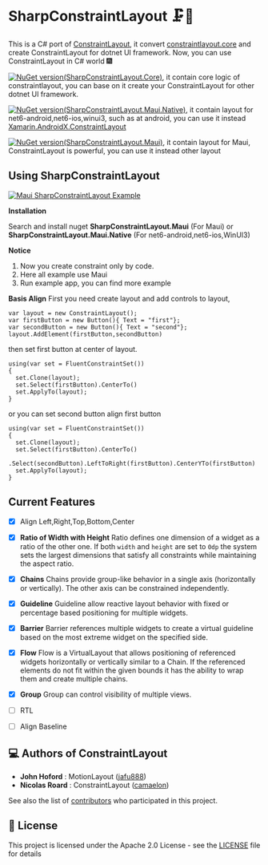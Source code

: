 # SharpConstraintLayout 🗜️📏

This is a C# port of [ConstraintLayout](https://github.com/androidx/constraintlayout), it convert [constraintlayout.core](https://github.com/androidx/constraintlayout/tree/main/constraintlayout/core) and create ConstraintLayout for dotnet UI framework. Now, you can use ConstraintLayout in C# world 🎆

[![NuGet version(SharpConstraintLayout.Core)](https://img.shields.io/nuget/v/SharpConstraintLayout.Core?label=SharpConstraintLayout.Core)](https://www.nuget.org/packages/SharpConstraintLayout.Core/), it contain core logic of constraintlayout, you can base on it create your ConstraintLayout for other dotnet UI framework.

[![NuGet version(SharpConstraintLayout.Maui.Native)](https://img.shields.io/nuget/v/SharpConstraintLayout.Maui.Native?label=SharpConstraintLayout.Maui.Native)](https://www.nuget.org/packages/SharpConstraintLayout.Maui.Native/), it contain layout for net6-android,net6-ios,winui3, such as at android, you can use it instead [Xamarin.AndroidX.ConstraintLayout](https://www.nuget.org/packages/Xamarin.AndroidX.ConstraintLayout/)

[![NuGet version(SharpConstraintLayout.Maui)](https://img.shields.io/nuget/v/SharpConstraintLayout.Maui?label=SharpConstraintLayout.Maui)](https://www.nuget.org/packages/SharpConstraintLayout.Maui/), it contain layout for Maui, ConstraintLayout is powerful, you can use it instead other layout


## Using SharpConstraintLayout

[![Maui SharpConstraintLayout Example](https://youtube-md.vercel.app/d5nUq7CQuck/640/360)](https://www.youtube.com/watch?v=d5nUq7CQuck)

**Installation**

Search and install nuget **SharpConstraintLayout.Maui** (For Maui) or  **SharpConstraintLayout.Maui.Native** (For net6-android,net6-ios,WinUI3)

**Notice**
1. Now you create constraint only by code.
2. Here all example use Maui
3. Run example app, you can find more example

**Basis Align**
First you need create layout and add controls to layout,
```
var layout = new ConstraintLayout();
var firstButton = new Button(){ Text = "first"};
var secondButton = new Button(){ Text = "second"};
layout.AddElement(firstButton,secondButton)
```
then set first button at center of layout.
```
using(var set = FluentConstraintSet())
{
  set.Clone(layout);
  set.Select(firstButton).CenterTo()
  set.ApplyTo(layout);
}
```
or you can set second button align first button
```
using(var set = FluentConstraintSet())
{
  set.Clone(layout);
  set.Select(firstButton).CenterTo()
  .Select(secondButton).LeftToRight(firstButton).CenterYTo(firstButton)
  set.ApplyTo(layout);
}
```

## Current Features
- [x] Align Left,Right,Top,Bottom,Center
- [x] **Ratio of Width with Height**
Ratio defines one dimension of a widget as a ratio of the other one. If both `width` and `height` are set to `0dp` the system sets the largest dimensions that satisfy all constraints while maintaining the aspect ratio.

- [x] **Chains** 
Chains provide group-like behavior in a single axis (horizontally or vertically). The other axis can be constrained independently.

- [x] **Guideline** 
Guideline allow reactive layout behavior with fixed or percentage based positioning for multiple widgets.

- [x] **Barrier** 
Barrier references multiple widgets to create a virtual guideline based on the most extreme widget on the specified side.

- [x] **Flow** 
Flow is a VirtualLayout that allows positioning of referenced widgets horizontally or vertically similar to a Chain. If the referenced elements do not fit within the given bounds it has the ability to wrap them and create multiple chains.
- [x] **Group** 
Group can control visibility of multiple views.
- [ ] RTL
- [ ] Align Baseline

## 💻 Authors of ConstraintLayout

- **John Hoford** : MotionLayout ([jafu888](https://github.com/jafu888))
- **Nicolas Roard** : ConstraintLayout ([camaelon](https://github.com/camaelon))

See also the list of [contributors](https://github.com/androidx/constraintlayout/graphs/contributors) who participated in this project.

## 🔖 License

This project is licensed under the Apache 2.0 License - see the [LICENSE](LICENSE) file for details



